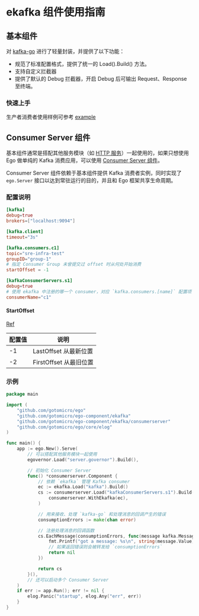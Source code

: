 # ekafka 组件使用指南

## 基本组件

对 [kafka-go](https://github.com/segmentio/kafka-go) 进行了轻量封装，并提供了以下功能：

- 规范了标准配置格式，提供了统一的 Load().Build() 方法。
- 支持自定义拦截器
- 提供了默认的 Debug 拦截器，开启 Debug 后可输出 Request、Response 至终端。

### 快速上手

生产者消费者使用样例可参考 [example](examples/main.go)

## Consumer Server 组件

基本组件通常是搭配其他服务模块（如 [HTTP 服务](https://ego.gocn.vip/frame/server/http.html)）一起使用的，如果只想使用 Ego 做单纯的 Kafka 消费应用，可以使用 [Consumer Server 组件](consumerserver/)。

Consumer Server 组件依赖于基本组件提供 Kafka 消费者实例，同时实现了 `ego.Server` 接口以达到常驻运行的目的，并且和 Ego 框架共享生命周期。

### 配置说明

```toml
[kafka]
debug=true
brokers=["localhost:9094"]

[kafka.client]
timeout="3s"

[kafka.consumers.c1]
topic="sre-infra-test"
groupID="group-1"
# 指定 Consumer Group 未曾提交过 offset 时从何处开始消费
startOffset = -1

[kafkaConsumerServers.s1]
debug=true
# 使用 ekafka 中注册的哪一个 consumer，对应 `kafka.consumers.[name]` 配置项
consumerName="c1"
```

#### StartOffset

[Ref](https://github.com/segmentio/kafka-go/blob/882ccd8dc16155638a653defe226d6492b0a9da8/reader.go#L17-L18)

| 配置值 | 说明 |
|----------|----------|
|  -1  |  LastOffset 从最新位置  |
|  -2  |  FirstOffset 从最旧位置  |

### 示例

```go
package main

import (
    "github.com/gotomicro/ego"
	"github.com/gotomicro/ego-component/ekafka"
	"github.com/gotomicro/ego-component/ekafka/consumerserver"
	"github.com/gotomicro/ego/core/elog"
)

func main() {
    app := ego.New().Serve(
        // 可以搭配其他服务模块一起使用
		egovernor.Load("server.governor").Build(),

        // 初始化 Consumer Server
		func() *consumerserver.Component {
            // 依赖 `ekafka` 管理 Kafka consumer
			ec := ekafka.Load("kafka").Build()
			cs := consumerserver.Load("kafkaConsumerServers.s1").Build(
				consumerserver.WithEkafka(ec),
			)

			// 用来接收、处理 `kafka-go` 和处理消息的回调产生的错误
			consumptionErrors := make(chan error)

			// 注册处理消息的回调函数
			cs.EachMessage(consumptionErrors, func(message kafka.Message) error {
				fmt.Printf("got a message: %s\n", string(message.Value))
                // 如果返回错误则会被转发给 `consumptionErrors`
				return nil
			})

            return cs
        }(),
        // 还可以启动多个 Consumer Server
    )
    if err := app.Run(); err != nil {
        elog.Panic("startup", elog.Any("err", err))
    }
}
```
